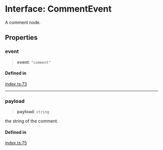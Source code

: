 # Interface: CommentEvent

A comment node.

## Properties

### event

> **event**: `"comment"`

#### Defined in

[index.ts:73](https://github.com/johnsonjo4531/xml-to-json-webstream/blob/4a6d5ede6d5de55bf286a795f124a9d92e4f5239/src/index.ts#L73)

***

### payload

> **payload**: `string`

the string of the comment.

#### Defined in

[index.ts:75](https://github.com/johnsonjo4531/xml-to-json-webstream/blob/4a6d5ede6d5de55bf286a795f124a9d92e4f5239/src/index.ts#L75)

